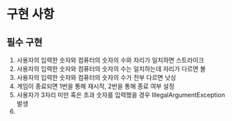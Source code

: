 # 구현 사항


## 필수 구현
1. 사용자의 입력한 숫자와 컴퓨터의 숫자의 수와 자리가 일치하면 스트라이크
2. 사용자의 입력한 숫자와 컴퓨터의 숫자의 수는 일치하는데 자리가 다르면 볼
3. 사용자의 입력한 숫자와 컴퓨터의 숫자의 수가 전부 다르면 낫싱
4. 게임이 종료되면 1번을 통해 재시작, 2번을 통해 종료 여부 설정
5. 사용자가 3자리 미만 혹은 초과 숫자를 입력했을 경우 IllegalArgumentException 발생
6. 